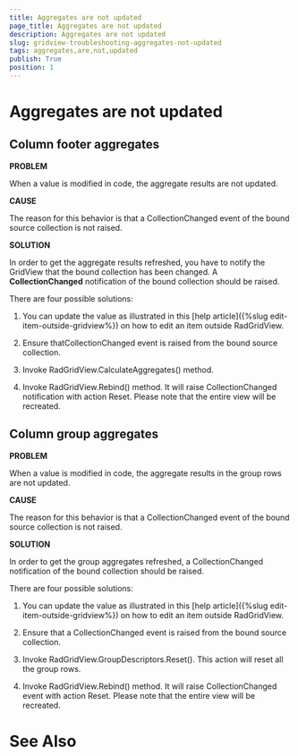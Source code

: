 ```yaml
---
title: Aggregates are not updated
page_title: Aggregates are not updated
description: Aggregates are not updated
slug: gridview-troubleshooting-aggregates-not-updated
tags: aggregates,are,not,updated
publish: True
position: 1
---
```


# Aggregates are not updated



## Column footer aggregates

__PROBLEM__

When a value is modified in code, the aggregate results are not updated.



__CAUSE__

The reason for this behavior is that a CollectionChanged event of the bound source collection is not raised. 



__SOLUTION__

In order to get the aggregate results refreshed, you have to notify the GridView that the bound collection has been changed. A __CollectionChanged__ notification of the bound collection should be raised.

There are four possible solutions:
        

1. You can update the value as illustrated in this [help article]({%slug edit-item-outside-gridview%}) on how to edit an item outside RadGridView.
          

1. Ensure thatCollectionChanged event is raised from the bound source collection.

1. Invoke RadGridView.CalculateAggregates() method.

1. Invoke RadGridView.Rebind() method. It will raise CollectionChanged notification with action Reset. Please note that the entire view will be recreated.

## Column group aggregates

__PROBLEM__

When a value is modified in code, the aggregate results in the group rows are not updated.



__CAUSE__

The reason for this behavior is that a CollectionChanged event of the bound source collection is not raised. 



__SOLUTION__

In order to get the group aggregates refreshed, a CollectionChanged notification of the bound collection should be raised. 
        

There are four possible solutions:
        



1. You can update the value as illustrated in this [help article]({%slug edit-item-outside-gridview%}) on how to edit an item outside RadGridView.
            

1. Ensure that a CollectionChanged event is raised from the bound source collection.

1. Invoke RadGridView.GroupDescriptors.Reset(). This action will reset all the group rows.

1. Invoke RadGridView.Rebind() method. It will raise CollectionChanged event with action Reset. Please note that the entire view will be recreated. 

# See Also
